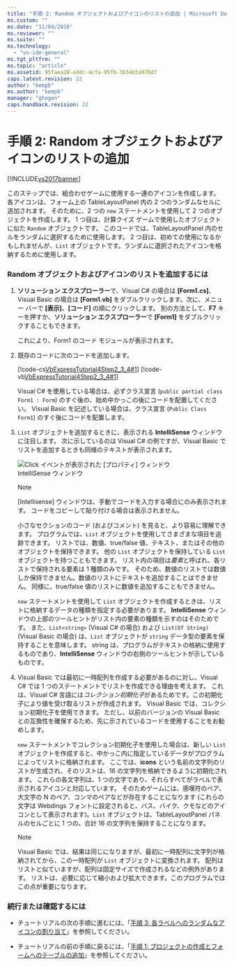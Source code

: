 ```yaml
---
title: "手順 2: Random オブジェクトおよびアイコンのリストの追加 | Microsoft Docs"
ms.custom: ""
ms.date: "11/04/2016"
ms.reviewer: ""
ms.suite: ""
ms.technology: 
  - "vs-ide-general"
ms.tgt_pltfrm: ""
ms.topic: "article"
ms.assetid: 95faea28-eddc-4cfa-95fb-3b34b5a976d7
caps.latest.revision: 22
author: "kempb"
ms.author: "kempb"
manager: "ghogen"
caps.handback.revision: 22
---
```

# 手順 2: Random オブジェクトおよびアイコンのリストの追加
[!INCLUDE[vs2017banner](../code-quality/includes/vs2017banner.md)]

このステップでは、絵合わせゲームに使用する一連のアイコンを作成します。  各アイコンは、フォーム上の TableLayoutPanel 内の 2 つのランダムなセルに追加されます。  そのために、2 つの `new` ステートメントを使用して 2 つのオブジェクトを作成します。  1 つ目は、計算クイズ ゲームで使用したオブジェクトに似た `Random` オブジェクトです。  このコードでは、TableLayoutPanel 内のセルをランダムに選択するために使用します。  2 つ目は、初めての使用になるかもしれませんが、`List` オブジェクトです。ランダムに選択されたアイコンを格納するために使用します。  
  
### Random オブジェクトおよびアイコンのリストを追加するには  
  
1.  **ソリューション エクスプローラー**で、Visual C\# の場合は **\[Form1.cs\]**、Visual Basic の場合は **\[Form1.vb\]** をダブルクリックします。次に、メニュー バーで **\[表示\]**、**\[コード\]** の順にクリックします。  別の方法として、**F7** キーを押すか、**ソリューション エクスプローラー**で **\[Form1\]** をダブルクリックすることもできます。  
  
     これにより、Form1 のコード モジュールが表示されます。  
  
2.  既存のコードに次のコードを追加します。  
  
     [!code-cs[VbExpressTutorial4Step2_3_4#1](../ide/codesnippet/CSharp/step-2-add-a-random-object-and-a-list-of-icons_1.cs)]
     [!code-vb[VbExpressTutorial4Step2_3_4#1](../ide/codesnippet/VisualBasic/step-2-add-a-random-object-and-a-list-of-icons_1.vb)]  
  
     Visual C\# を使用している場合は、必ずクラス宣言 \(`public partial class Form1 : Form`\) のすぐ後の、始め中かっこの後にコードを配置してください。  Visual Basic を記述している場合は、クラス宣言 \(`Public Class Form1`\) のすぐ後にコードを配置します。  
  
3.  `List` オブジェクトを追加するときに、表示される **IntelliSense** ウィンドウに注目します。  次に示しているのは Visual C\# の例ですが、Visual Basic でリストを追加するときも同様のテキストが表示されます。  
  
     ![Click イベントが表示された &#91;プロパティ&#93; ウィンドウ](~/ide/media/express_listintellisense.png "Express\_ListIntellisense")  
IntelliSense ウィンドウ  
  
    > [!NOTE]
    >  \[Intellisense\] ウィンドウは、手動でコードを入力する場合にのみ表示されます。  コードをコピーして貼り付ける場合は表示されません。  
  
     小さなセクションのコード \(およびコメント\) を見ると、より容易に理解できます。  プログラムでは、`List` オブジェクトを使用してさまざまな項目を追跡できます。  リストでは、数値、true\/false 値、テキスト、またはその他のオブジェクトを保持できます。  他の `List` オブジェクトを保持している `List` オブジェクトを持つこともできます。  リスト内の項目は*要素*と呼ばれ、各リストで保持される要素は 1 種類のみです。  そのため、数値のリストでは数値しか保持できません。数値のリストにテキストを追加することはできません。  同様に、true\/false 値のリストに数値を追加することもできません。  
  
     `new` ステートメントを使用して `List` オブジェクトを作成するときは、リストに格納するデータの種類を指定する必要があります。  **IntelliSense** ウィンドウの上部のツールヒントがリスト内の要素の種類を示すのはそのためです。  また、`List<string>` \(Visual C\# の場合\) および `List(Of String)` \(Visual Basic の場合\) は、`List` オブジェクトが `string` データ型の要素を保持することを意味します。  string は、プログラムがテキストの格納に使用するものであり、**IntelliSense** ウィンドウの右側のツールヒントが示しているものです。  
  
4.  Visual Basic では最初に一時配列を作成する必要があるのに対し、Visual C\# では 1 つのステートメントでリストを作成できる理由を考えます。  これは、Visual C\# 言語には*コレクション初期化子*があるためです。この初期化子により値を受け取るリストが作成されます。  Visual Basic では、コレクション初期化子を使用できます。  ただし、以前のバージョンの Visual Basic との互換性を確保するため、先に示されているコードを使用することをお勧めします。  
  
     `new` ステートメントでコレクション初期化子を使用した場合は、新しい `List` オブジェクトを作成すると、中かっこ内に指定しているデータがプログラムによってリストに格納されます。  ここでは、**icons** という名前の文字列のリストが生成され、そのリストは、16 の文字列を格納できるように初期化されます。  これらの各文字列は、1 つの文字であり、それらすべてがラベルで表示されるアイコンと対応しています。  そのためゲームには、感嘆符のペア、大文字の N のペア、コンマのペアなどが存在することになります \(これらの文字は Webdings フォントに設定されると、バス、バイク、クモなどのアイコンとして表示されます\)。`List` オブジェクトは、TableLayoutPanel パネルのセルごとに 1 つの、合計 16 の文字列を保持することになります。  
  
    > [!NOTE]
    >  Visual Basic では、結果は同じになりますが、最初に一時配列に文字列が格納されてから、この一時配列が `List` オブジェクトに変換されます。  配列はリストと似ていますが、配列は固定サイズで作成されるなどの例外があります。  リストは、必要に応じて縮小および拡大できます。このプログラムではこの点が重要になります。  
  
### 続行または確認するには  
  
-   チュートリアルの次の手順に進むには、「[手順 3: 各ラベルへのランダムなアイコンの割り当て](../Topic/Step%203:%20Assign%20a%20Random%20Icon%20to%20Each%20Label.md)」を参照してください。  
  
-   チュートリアルの前の手順に戻るには、「[手順 1: プロジェクトの作成とフォームへのテーブルの追加](../ide/step-1-create-a-project-and-add-a-table-to-your-form.md)」を参照してください。